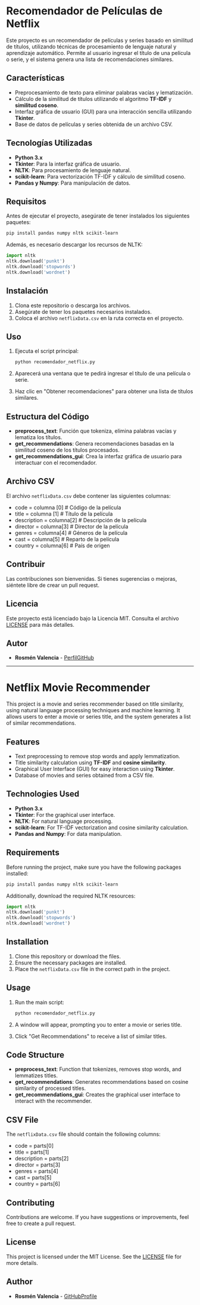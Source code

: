 # Recomendador de Películas de Netflix

Este proyecto es un recomendador de películas y series basado en similitud de títulos, utilizando técnicas de procesamiento de lenguaje natural y aprendizaje automático. Permite al usuario ingresar el título de una película o serie, y el sistema genera una lista de recomendaciones similares.

## Características

- Preprocesamiento de texto para eliminar palabras vacías y lematización.
- Cálculo de la similitud de títulos utilizando el algoritmo **TF-IDF** y **similitud coseno**.
- Interfaz gráfica de usuario (GUI) para una interacción sencilla utilizando **Tkinter**.
- Base de datos de películas y series obtenida de un archivo CSV.

## Tecnologías Utilizadas

- **Python 3.x**
- **Tkinter**: Para la interfaz gráfica de usuario.
- **NLTK**: Para procesamiento de lenguaje natural.
- **scikit-learn**: Para vectorización TF-IDF y cálculo de similitud coseno.
- **Pandas y Numpy**: Para manipulación de datos.

## Requisitos

Antes de ejecutar el proyecto, asegúrate de tener instalados los siguientes paquetes:

```bash
pip install pandas numpy nltk scikit-learn
```

Además, es necesario descargar los recursos de NLTK:

```python
import nltk
nltk.download('punkt')
nltk.download('stopwords')
nltk.download('wordnet')
```

## Instalación

1. Clona este repositorio o descarga los archivos.
2. Asegúrate de tener los paquetes necesarios instalados.
3. Coloca el archivo `netflixData.csv` en la ruta correcta en el proyecto.

## Uso

1. Ejecuta el script principal:

   ```bash
   python recomendador_netflix.py
   ```

2. Aparecerá una ventana que te pedirá ingresar el título de una película o serie.

3. Haz clic en "Obtener recomendaciones" para obtener una lista de títulos similares.

## Estructura del Código

- **preprocess_text**: Función que tokeniza, elimina palabras vacías y lematiza los títulos.
- **get_recommendations**: Genera recomendaciones basadas en la similitud coseno de los títulos procesados.
- **get_recommendations_gui**: Crea la interfaz gráfica de usuario para interactuar con el recomendador.

## Archivo CSV

El archivo `netflixData.csv` debe contener las siguientes columnas:

-  code = columna [0]  # Código de la película
-  title = columna [1]  # Título de la película
-  description = columna[2]  # Descripción de la película
-  director = columna[3]  # Director de la película
-  genres = columna[4]  # Géneros de la película
-  cast = columna[5]  # Reparto de la película
-  country = columna[6] # País de origen


## Contribuir

Las contribuciones son bienvenidas. Si tienes sugerencias o mejoras, siéntete libre de crear un pull request.

## Licencia
Este proyecto está licenciado bajo la Licencia MIT. Consulta el archivo [LICENSE](LICENSE) para más detalles.

## Autor

- **Rosmén Valencia** - [PerfilGitHub](https://github.com/RosmenPro)

---

# Netflix Movie Recommender

This project is a movie and series recommender based on title similarity, using natural language processing techniques and machine learning. It allows users to enter a movie or series title, and the system generates a list of similar recommendations.

## Features

- Text preprocessing to remove stop words and apply lemmatization.
- Title similarity calculation using **TF-IDF** and **cosine similarity**.
- Graphical User Interface (GUI) for easy interaction using **Tkinter**.
- Database of movies and series obtained from a CSV file.

## Technologies Used

- **Python 3.x**
- **Tkinter**: For the graphical user interface.
- **NLTK**: For natural language processing.
- **scikit-learn**: For TF-IDF vectorization and cosine similarity calculation.
- **Pandas and Numpy**: For data manipulation.

## Requirements

Before running the project, make sure you have the following packages installed:

```bash
pip install pandas numpy nltk scikit-learn
```

Additionally, download the required NLTK resources:

```python
import nltk
nltk.download('punkt')
nltk.download('stopwords')
nltk.download('wordnet')
```

## Installation

1. Clone this repository or download the files.
2. Ensure the necessary packages are installed.
3. Place the `netflixData.csv` file in the correct path in the project.

## Usage

1. Run the main script:

   ```bash
   python recomendador_netflix.py
   ```

2. A window will appear, prompting you to enter a movie or series title.

3. Click "Get Recommendations" to receive a list of similar titles.

## Code Structure

- **preprocess_text**: Function that tokenizes, removes stop words, and lemmatizes titles.
- **get_recommendations**: Generates recommendations based on cosine similarity of processed titles.
- **get_recommendations_gui**: Creates the graphical user interface to interact with the recommender.

## CSV File

The `netflixData.csv` file should contain the following columns:

-  code = parts[0]  
-  title = parts[1]
-  description = parts[2]
-  director = parts[3]
-  genres = parts[4]
-  cast = parts[5] 
-  country = parts[6] 
        
## Contributing

Contributions are welcome. If you have suggestions or improvements, feel free to create a pull request.

## License

This project is licensed under the MIT License. See the [LICENSE](LICENSE) file for more details.

## Author

- **Rosmén Valencia** - [GitHubProfile](https://github.com/RosmenPro)


